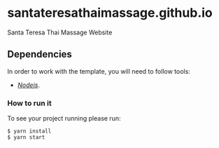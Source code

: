 # santateresathaimassage.github.io

Santa Teresa Thai Massage Website

## Dependencies

In order to work with the template, you will need to follow tools:

- [_Nodejs_](https://nodejs.org/en/).

### How to run it

To see your project running please run:

    $ yarn install
    $ yarn start
